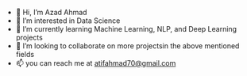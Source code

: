 - 👋 Hi, I’m Azad Ahmad
- 👀 I’m interested in Data Science
- 🌱 I’m currently learning Machine Learning, NLP, and Deep Learning projects
- 💞️ I’m looking to collaborate on more projectsin the above mentioned fields
- 📫 you can reach me at atifahmad70@gmail.com

<!---
tifhmad/tifhmad is a ✨ special ✨ repository because its `README.md` (this file) appears on your GitHub profile.
You can click the Preview link to take a look at your changes.
--->
